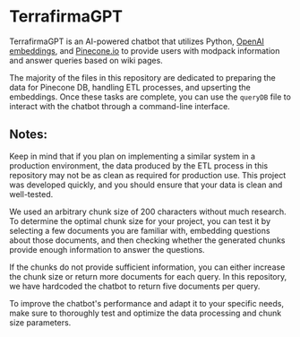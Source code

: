 # TerrafirmaGPT
TerrafirmaGPT is an AI-powered chatbot that utilizes Python, [OpenAI embeddings](https://platform.openai.com/docs/guides/embeddings), and [Pinecone.io](https://www.pinecone.io/) to provide users with modpack information and answer queries based on wiki pages.

The majority of the files in this repository are dedicated to preparing the data for Pinecone DB, handling ETL processes, and upserting the embeddings. Once these tasks are complete, you can use the `queryDB` file to interact with the chatbot through a command-line interface.

## Notes:
Keep in mind that if you plan on implementing a similar system in a production environment, the data produced by the ETL process in this repository may not be as clean as required for production use. This project was developed quickly, and you should ensure that your data is clean and well-tested.

We used an arbitrary chunk size of 200 characters without much research. To determine the optimal chunk size for your project, you can test it by selecting a few documents you are familiar with, embedding questions about those documents, and then checking whether the generated chunks provide enough information to answer the questions.

If the chunks do not provide sufficient information, you can either increase the chunk size or return more documents for each query. In this repository, we have hardcoded the chatbot to return five documents per query.

To improve the chatbot's performance and adapt it to your specific needs, make sure to thoroughly test and optimize the data processing and chunk size parameters.
